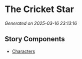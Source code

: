 # The Cricket Star

*Generated on 2025-03-16 23:13:16*

## Story Components

- [Characters](./characters.txt)

